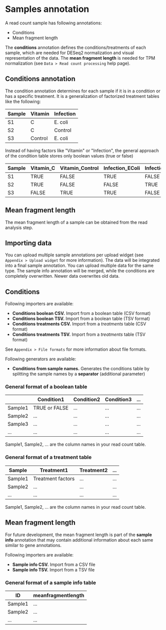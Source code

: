 # Samples annotation

A read count sample has following annotations:

* Conditions
* Mean fragment length

The **conditions** annotation defines the conditions/treatments of each sample,
which are needed for DESeq2 normalization and visual representation of the data.
The **mean fragment length** is needed for TPM normalization (see `Data > Read count processing` help page).

## Conditions annotation

The condition annotation determines for each sample if it is in a condition or has a specific treatment.
It is a generalization of factorized treatment tables like the following:

| Sample | Vitamin | Infection |
|--------|---------|-----------|
| S1     | C       | E. coli   |
| S2     | C       | Control   |
| S3     | Control | E. coli   |

Instead of having factors like "Vitamin" or "Infection", the general approach of the condition table
stores only boolean values (true or false)

| Sample | Vitamin_C | Vitamin_Control | Infection_EColi | Infection_Control |
|--------|-----------|-----------------|-----------------|-------------------|
| S1     | TRUE      | FALSE           | TRUE            | FALSE             |
| S2     | TRUE      | FALSE           | FALSE           | TRUE              |
| S3     | FALSE     | TRUE            | TRUE            | FALSE             |

## Mean fragment length

The mean fragment length of a sample can be obtained from the read analysis step.

## Importing data

You can upload multiple sample annotations per upload widget (see `Appendix > Upload widget` for more information).
The data will be integrated into a final sample annotation. You can upload multiple data for the same type.
The sample info annotation will be merged, while the conditions are completely overwritten. Newer data overwrites
old data.

## Conditions

Following importers are available:

* **Conditions boolean CSV.** Import from a boolean table (CSV format)
* **Conditions boolean TSV.** Import from a boolean table (TSV format)
* **Conditions treatments CSV.** Import from a *treatments* table (CSV format)
* **Conditions treatments TSV.** Import from a *treatments* table (TSV format)

See `Appendix > File formats` for more information about file formats.

Following generators are available:

* **Conditions from sample names.** Generates the conditions table by splitting the sample names by a **separator** (additional parameter)

### General format of a boolean table

|       | Condition1    | Condition2 | Condition3 | ... |
|-------|---------------|------------|------------|-----|
| Sample1 | TRUE or FALSE | ...        | ...        | ... |
| Sample2 | ...           | ...        | ...        | ... |
| Sample3 | ...           | ...        | ...        | ... |
| ...   | ...           | ...        | ...        | ... |

Sample1, Sample2, ... are the column names in your read count table.

### General format of a treatment table

| Sample  | Treatment1        | Treatment2 | ... |
|---------|-------------------|------------|-----|
| Sample1 | Treatment factors | ...        | ... |
| Sample2 | ...               | ...        | ... |
| ...     | ...               | ...        | ... |

Sample1, Sample2, ... are the column names in your read count table.

## Mean fragment length

For future development, the mean fragment length is part of the **sample info**
annotation that may contain additional information about each same similar to
gene annotations.

Following importers are available:

* **Sample info CSV.** Import from a CSV file
* **Sample info TSV.** Import from a TSV file

### General format of a sample info table

| ID      | meanfragmentlength |
|---------|--------------------|
| Sample1 | ...                |
| Sample2 | ...                |
| ...     | ...                |
